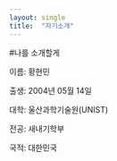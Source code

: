 ```yaml
---
layout: single
title:  "자기소개"
---
```


#나를 소개할게

이름: 황현민

출생: 2004년 05월 14일

대학: 울산과학기술원(UNIST)

전공: 새내기학부

국적: 대한민국
